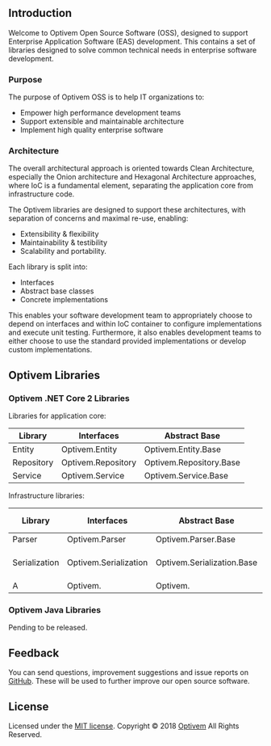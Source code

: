 ## Introduction

Welcome to Optivem Open Source Software (OSS), designed to support Enterprise Application Software (EAS) development. This contains a set of libraries designed to solve common technical needs in enterprise software development. 

### Purpose

The purpose of Optivem OSS is to help IT organizations to:
* Empower high performance development teams
* Support extensible and maintainable architecture
* Implement high quality enterprise software

### Architecture

The overall architectural approach is oriented towards Clean Architecture, especially the Onion architecture and Hexagonal Architecture approaches, where IoC is a fundamental element, separating the application core from infrastructure code. 

The Optivem libraries are designed to support these architectures, with separation of concerns and maximal re-use, enabling:
* Extensibility & flexibility
* Maintainability & testibility
* Scalability and portability. 

Each library is split into:
* Interfaces
* Abstract base classes
* Concrete implementations

This enables your software development team to appropriately choose to depend on interfaces and within IoC container to configure implementations and execute unit testing. Furthermore, it also enables development teams to either choose to use the standard provided implementations or develop custom implementations.

## Optivem Libraries

### Optivem .NET Core 2 Libraries

Libraries for application core:

| Library | Interfaces | Abstract Base |
| ------------- | ------------- | ------------- |
| Entity | Optivem.Entity | Optivem.Entity.Base |
| Repository | Optivem.Repository | Optivem.Repository.Base |
| Service | Optivem.Service | Optivem.Service.Base |

Infrastructure libraries:

| Library | Interfaces | Abstract Base | Concrete Implementations | 
| ------------- | ------------- | ------------- | ------------- |
| Parser | Optivem.Parser | Optivem.Parser.Base | Optivem.Parser.Standard |
| Serialization | Optivem.Serialization | Optivem.Serialization.Base | Optivem.Serialization.Json <br> Optivem.Serialization.Xml <br> Optivem.Serialization.Csv |
| A | Optivem. | Optivem. | Optivem. |



### Optivem Java Libraries

Pending to be released. 

## Feedback

You can send questions, improvement suggestions and issue reports on [GitHub](https://github.com/optivem/optivem.github.io/issues/new). These will be used to further improve our open source software.

## License

Licensed under the [MIT license](http://opensource.org/licenses/mit-license.php). Copyright © 2018 [Optivem](https://www.optivem.com/) All Rights Reserved. 